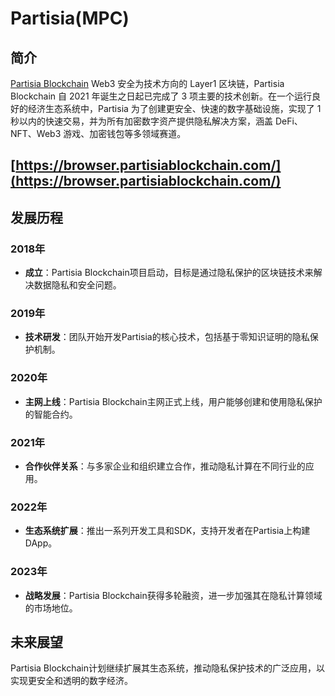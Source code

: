 # Partisia(MPC)

## 简介
[Partisia Blockchain](https://partisiablockchain.com/) Web3 安全为技术方向的 Layer1 区块链，Partisia Blockchain 自 2021 年诞生之日起已完成了 3 项主要的技术创新。在一个运行良好的经济生态系统中，Partisia 为了创建更安全、快速的数字基础设施，实现了 1 秒以内的快速交易，并为所有加密数字资产提供隐私解决方案，涵盖 DeFi、NFT、Web3 游戏、加密钱包等多领域赛道。

<DocsAD/>

## [https://browser.partisiablockchain.com/](https://browser.partisiablockchain.com/)

## 发展历程

### 2018年
- **成立**：Partisia Blockchain项目启动，目标是通过隐私保护的区块链技术来解决数据隐私和安全问题。

### 2019年
- **技术研发**：团队开始开发Partisia的核心技术，包括基于零知识证明的隐私保护机制。

### 2020年
- **主网上线**：Partisia Blockchain主网正式上线，用户能够创建和使用隐私保护的智能合约。

### 2021年
- **合作伙伴关系**：与多家企业和组织建立合作，推动隐私计算在不同行业的应用。

### 2022年
- **生态系统扩展**：推出一系列开发工具和SDK，支持开发者在Partisia上构建DApp。

### 2023年
- **战略发展**：Partisia Blockchain获得多轮融资，进一步加强其在隐私计算领域的市场地位。

## 未来展望
Partisia Blockchain计划继续扩展其生态系统，推动隐私保护技术的广泛应用，以实现更安全和透明的数字经济。

